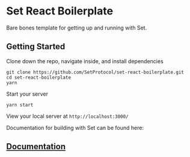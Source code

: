 # Set React Boilerplate

Bare bones template for getting up and running with Set.

## Getting Started

Clone down the repo, navigate inside, and install dependencies
```
git clone https://github.com/SetProtocol/set-react-boilerplate.git
cd set-react-boilerplate
yarn
```

Start your server
```
yarn start
```

View your local server at `http://localhost:3000/`

Documentation for building with Set can be found here:

## [Documentation](https://docs.setprotocol.com/)

